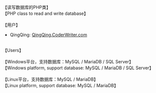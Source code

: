 【读写数据库的PHP类】
<br/>
【PHP class to read and write database】
<br/><br/>
【用户】
<ul>
<li>QingQing: <a href="QingQing.CoderWriter.com">QingQing.CoderWriter.com</a></li>
</ul>
<br/>
【Users】
<br/><br/>
【Windows平台，支持数据库：MySQL / MariaDB / SQL Server】
<br/>
【Windows platform, support database: MySQL / MariaDB / SQL Server】
<br/><br/>
【Linux平台，支持数据库：MySQL / MariaDB】
<br/>
【Linux platform, support database: MySQL / MariaDB】
